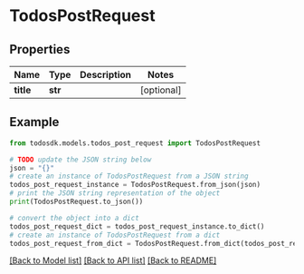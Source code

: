 # TodosPostRequest


## Properties

Name | Type | Description | Notes
------------ | ------------- | ------------- | -------------
**title** | **str** |  | [optional] 

## Example

```python
from todosdk.models.todos_post_request import TodosPostRequest

# TODO update the JSON string below
json = "{}"
# create an instance of TodosPostRequest from a JSON string
todos_post_request_instance = TodosPostRequest.from_json(json)
# print the JSON string representation of the object
print(TodosPostRequest.to_json())

# convert the object into a dict
todos_post_request_dict = todos_post_request_instance.to_dict()
# create an instance of TodosPostRequest from a dict
todos_post_request_from_dict = TodosPostRequest.from_dict(todos_post_request_dict)
```
[[Back to Model list]](../README.md#documentation-for-models) [[Back to API list]](../README.md#documentation-for-api-endpoints) [[Back to README]](../README.md)


